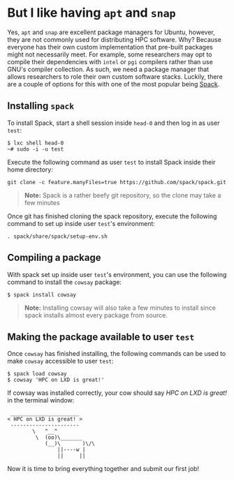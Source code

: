 # But I like having `apt` and `snap`

Yes, `apt` and `snap` are excellent package managers for Ubuntu, however, they are not commonly used for distributing
HPC software. Why? Because everyone has their own custom implementation that pre-built packages might not necessarily
meet. For example, some researchers may opt to compile their dependencies with `intel` or `pgi` compilers rather
than use GNU's compiler collection. As such, we need a package manager that allows researchers to role their own
custom software stacks. Luckily, there are a couple of options for this with one of the most popular being
[Spack](https://spack.io).

## Installing `spack`

To install Spack, start a shell session inside `head-0` and then log in as user `test`:

```text
$ lxc shell head-0
~# sudo -i -u test
```

Execute the following command as user `test` to install Spack inside their home directory:

```text
git clone -c feature.manyFiles=true https://github.com/spack/spack.git
```

> __Note:__ Spack is a rather beefy git repository, so the clone may take a few minutes

Once git has finished cloning the spack repository, execute the following command to set up inside user `test`'s
environment:

```text
. spack/share/spack/setup-env.sh
```

## Compiling a package

With spack set up inside user `test`'s environment, you can use the following command to install the `cowsay`
package:

```text
$ spack install cowsay
```

> __Note:__ Installing cowsay will also take a few minutes to install since spack installs almost every package
> from source.

## Making the package available to user `test`

Once `cowsay` has finished installing, the following commands can be used to make `cowsay` accessible to user `test`:

```text
$ spack load cowsay
$ cowsay 'HPC on LXD is great!'
```

If cowsay was installed correctly, your cow should say *HPC on LXD is great!* in the terminal window:

```text
 ______________________ 
< HPC on LXD is great! >
 ---------------------- 
        \   ^__^
         \  (oo)\_______
            (__)\       )\/\
                ||----w |
                ||     ||
```

Now it is time to bring everything together and submit our first job!